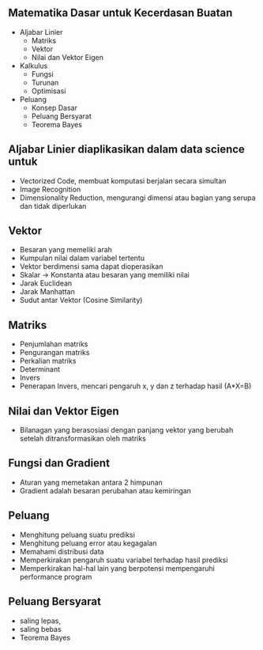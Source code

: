 ## Matematika Dasar untuk Kecerdasan Buatan
- Aljabar Linier
  - Matriks
  - Vektor
  - Nilai dan Vektor Eigen
- Kalkulus
  - Fungsi
  - Turunan
  - Optimisasi
- Peluang
  - Konsep Dasar
  - Peluang Bersyarat
  - Teorema Bayes

## Aljabar Linier diaplikasikan dalam data science untuk
- Vectorized Code, membuat komputasi berjalan secara simultan
- Image Recognition
- Dimensionality Reduction, mengurangi dimensi atau bagian yang serupa dan tidak diperlukan

## Vektor
- Besaran yang memeliki arah
- Kumpulan nilai dalam variabel tertentu
- Vektor berdimensi sama dapat dioperasikan
- Skalar -> Konstanta atau besaran yang memiliki nilai
- Jarak Euclidean
- Jarak Manhattan
- Sudut antar Vektor (Cosine Similarity)

## Matriks
- Penjumlahan matriks
- Pengurangan matriks
- Perkalian matriks
- Determinant
- Invers
- Penerapan Invers, mencari pengaruh x, y dan z terhadap hasil (A*X=B)

## Nilai dan Vektor Eigen
- Bilanagan yang berasosiasi dengan panjang vektor yang berubah setelah ditransformasikan oleh matriks

## Fungsi dan Gradient
- Aturan yang memetakan antara 2 himpunan
- Gradient adalah besaran perubahan atau kemiringan

## Peluang
- Menghitung peluang suatu prediksi
- Menghitung peluang error atau kegagalan
- Memahami distribusi data
- Memperkirakan pengaruh suatu variabel terhadap hasil prediksi
- Memperkirakan hal-hal lain yang berpotensi mempengaruhi performance program

## Peluang Bersyarat
- saling lepas, 
- saling bebas
- Teorema Bayes
